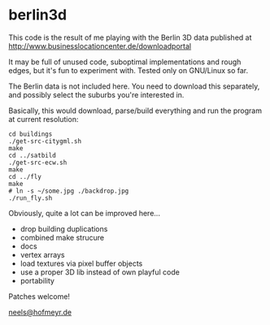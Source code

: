 # berlin3d

This code is the result of me playing with the Berlin 3D data published at
http://www.businesslocationcenter.de/downloadportal

It may be full of unused code, suboptimal implementations and rough edges, but
it's fun to experiment with. Tested only on GNU/Linux so far.

The Berlin data is not included here. You need to download this separately, and
possibly select the suburbs you're interested in.

Basically, this would download, parse/build everything and run the program at
current resolution:

    cd buildings
    ./get-src-citygml.sh
    make
    cd ../satbild
    ./get-src-ecw.sh
    make
    cd ../fly
    make
    # ln -s ~/some.jpg ./backdrop.jpg
    ./run_fly.sh

Obviously, quite a lot can be improved here...
- drop building duplications
- combined make strucure
- docs
- vertex arrays
- load textures via pixel buffer objects
- use a proper 3D lib instead of own playful code
- portability

Patches welcome!

neels@hofmeyr.de

